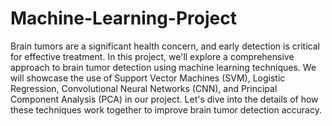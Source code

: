 # Machine-Learning-Project
Brain tumors are a significant health concern, and early detection is critical for effective treatment.
In this project, we'll explore a comprehensive approach to brain tumor detection using machine learning techniques.
We will showcase the use of Support Vector Machines (SVM), Logistic Regression, Convolutional Neural Networks (CNN), and Principal Component Analysis (PCA) in our project.
Let's dive into the details of how these techniques work together to improve brain tumor detection accuracy.

